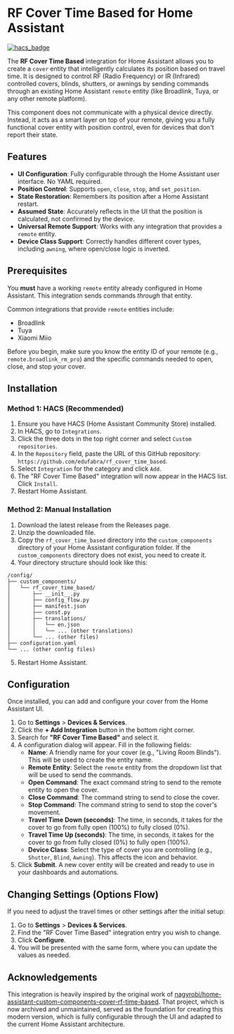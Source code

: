 # RF Cover Time Based for Home Assistant

[![hacs_badge](https://img.shields.io/badge/HACS-Default-41BDF5.svg)](https://hacs.xyz)

The **RF Cover Time Based** integration for Home Assistant allows you to create a `cover` entity that intelligently calculates its position based on travel time. It is designed to control RF (Radio Frequency) or IR (Infrared) controlled covers, blinds, shutters, or awnings by sending commands through an existing Home Assistant `remote` entity (like Broadlink, Tuya, or any other remote platform).

This component does not communicate with a physical device directly. Instead, it acts as a smart layer on top of your remote, giving you a fully functional cover entity with position control, even for devices that don't report their state.

## Features

-   **UI Configuration**: Fully configurable through the Home Assistant user interface. No YAML required.
-   **Position Control**: Supports `open`, `close`, `stop`, and `set_position`.
-   **State Restoration**: Remembers its position after a Home Assistant restart.
-   **Assumed State**: Accurately reflects in the UI that the position is calculated, not confirmed by the device.
-   **Universal Remote Support**: Works with any integration that provides a `remote` entity.
-   **Device Class Support**: Correctly handles different cover types, including `awning`, where open/close logic is inverted.

## Prerequisites

You **must** have a working `remote` entity already configured in Home Assistant. This integration sends commands *through* that entity.

Common integrations that provide `remote` entities include:
-   Broadlink
-   Tuya
-   Xiaomi Miio

Before you begin, make sure you know the entity ID of your remote (e.g., `remote.broadlink_rm_pro`) and the specific commands needed to open, close, and stop your cover.

## Installation

### Method 1: HACS (Recommended)

1.  Ensure you have HACS (Home Assistant Community Store) installed.
2.  In HACS, go to `Integrations`.
3.  Click the three dots in the top right corner and select `Custom repositories`.
4.  In the `Repository` field, paste the URL of this GitHub repository: `https://github.com/edufabra/rf_cover_time_based`.
5.  Select `Integration` for the category and click `Add`.
6.  The "RF Cover Time Based" integration will now appear in the HACS list. Click `Install`.
7.  Restart Home Assistant.

### Method 2: Manual Installation

1.  Download the latest release from the Releases page.
2.  Unzip the downloaded file.
3.  Copy the `rf_cover_time_based` directory into the `custom_components` directory of your Home Assistant configuration folder. If the `custom_components` directory does not exist, you need to create it.
4.  Your directory structure should look like this:
    
```
/config/
├── custom_components/
│   └── rf_cover_time_based/
│       ├── __init__.py
│       ├── config_flow.py
│       ├── manifest.json
│       ├── const.py
│       ├── translations/
│       │   └── en.json
│       │   └── ... (other translations)
│       └── ... (other files)
├── configuration.yaml
└── ... (other config files)
```
5. Restart Home Assistant.

## Configuration

Once installed, you can add and configure your cover from the Home Assistant UI.

1.  Go to **Settings** > **Devices & Services**.
2.  Click the **+ Add Integration** button in the bottom right corner.
3.  Search for **"RF Cover Time Based"** and select it.
4.  A configuration dialog will appear. Fill in the following fields:
    -   **Name**: A friendly name for your cover (e.g., "Living Room Blinds"). This will be used to create the entity name.
    -   **Remote Entity**: Select the `remote` entity from the dropdown list that will be used to send the commands.
    -   **Open Command**: The exact command string to send to the remote entity to open the cover.
    -   **Close Command**: The command string to send to close the cover.
    -   **Stop Command**: The command string to send to stop the cover's movement.
    -   **Travel Time Down (seconds)**: The time, in seconds, it takes for the cover to go from fully open (100%) to fully closed (0%).
    -   **Travel Time Up (seconds)**: The time, in seconds, it takes for the cover to go from fully closed (0%) to fully open (100%).
    -   **Device Class**: Select the type of cover you are controlling (e.g., `Shutter`, `Blind`, `Awning`). This affects the icon and behavior.
5.  Click **Submit**. A new cover entity will be created and ready to use in your dashboards and automations.

## Changing Settings (Options Flow)

If you need to adjust the travel times or other settings after the initial setup:
1.  Go to **Settings** > **Devices & Services**.
2.  Find the "RF Cover Time Based" integration entry you wish to change.
3.  Click **Configure**.
4.  You will be presented with the same form, where you can update the values as needed.

## Acknowledgements
This integration is heavily inspired by the original work of [nagyrobi/home-assistant-custom-components-cover-rf-time-based](https://github.com/nagyrobi/home-assistant-custom-components-cover-rf-time-based). That project, which is now archived and unmaintained, served as the foundation for creating this modern version, which is fully configurable through the UI and adapted to the current Home Assistant architecture.

